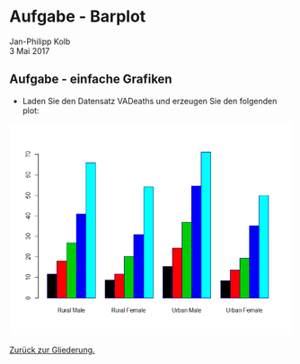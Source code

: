 # Aufgabe - Barplot
Jan-Philipp Kolb  
3 Mai 2017  

## Aufgabe - einfache Grafiken

- Laden Sie den Datensatz VADeaths und erzeugen Sie den
folgenden plot:

![](Aufgabe_Barplot_files/figure-slidy/unnamed-chunk-1-1.png)<!-- -->

[Zurück zur Gliederung.](https://github.com/Japhilko/IntroR/blob/master/2016/README.md)
